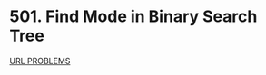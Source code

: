 # 501. Find Mode in Binary Search Tree
[URL PROBLEMS](https://leetcode.com/problems/find-mode-in-binary-search-tree/)
